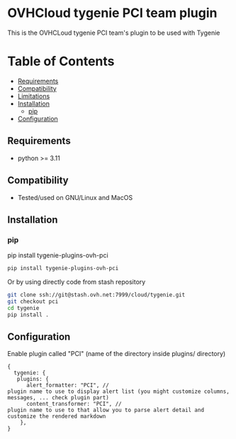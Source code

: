 # OVHCloud tygenie PCI team plugin

This is the OVHCLoud tygenie PCI team's plugin to be used with Tygenie

# Table of Contents

- [Requirements](#requirements)
- [Compatibility](#compatibility)
- [Limitations](#limitations)
- [Installation](#installation)
  - [pip](#pip)
- [Configuration](#configuration)

<a name="features"></a>

## Requirements

- python >= 3.11

<a name="compatibility"></a>

## Compatibility

- Tested/used on GNU/Linux and MacOS

<a name="limitations"></a>

## Installation

<a name="pip"></a>

### pip

pip install tygenie-plugins-ovh-pci

```bash
pip install tygenie-plugins-ovh-pci
```

Or by using directly code from stash repository

```bash
git clone ssh://git@stash.ovh.net:7999/cloud/tygenie.git
git checkout pci
cd tygenie
pip install .
```

<a name="configuration"></a>

## Configuration

Enable plugin called "PCI" (name of the directory inside plugins/ directory)

```json5
{
  tygenie: {
   plugins: {
      alert_formatter: "PCI", //                                         plugin name to use to display alert list (you might customize columns, messages, ... check plugin part)
      content_transformer: "PCI", //                                     plugin name to use to that allow you to parse alert detail and customize the rendered markdown
    },
}
```
